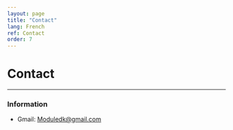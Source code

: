 ```yaml
---
layout: page
title: "Contact"
lang: French
ref: Contact
order: 7
---
```

# Contact
---

### Information
* Gmail: Moduledk@gmail.com